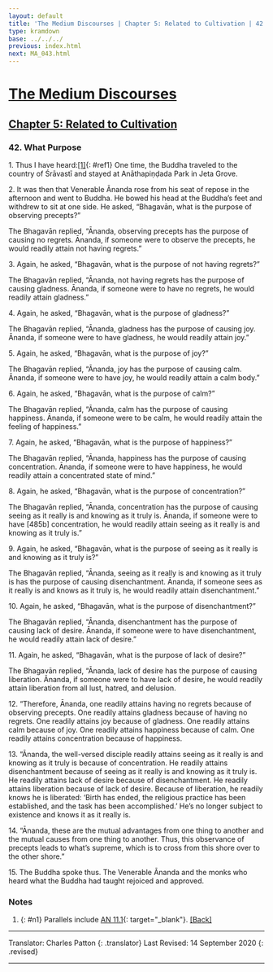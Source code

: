 ```yaml
---
layout: default
title: 'The Medium Discourses | Chapter 5: Related to Cultivation | 42. What Purpose'
type: kramdown
base: ../../../
previous: index.html
next: MA_043.html
---
```


# [The Medium Discourses](../../index.html)
## [Chapter 5: Related to Cultivation](index.html)
### 42. What Purpose

1\. Thus I have heard:[\[1\]](#n1){: #ref1} One time, the Buddha traveled to the country of Śrāvastī and stayed at Anāthapiṇḍada Park in Jeta Grove.

2\. It was then that Venerable Ānanda rose from his seat of repose in the afternoon and went to Buddha. He bowed his head at the Buddha’s feet and withdrew to sit at one side. He asked, “Bhagavān, what is the purpose of observing precepts?”

The Bhagavān replied, “Ānanda, observing precepts has the purpose of causing no regrets. Ānanda, if someone were to observe the precepts, he would readily attain not having regrets.”

3\. Again, he asked, “Bhagavān, what is the purpose of not having regrets?”

The Bhagavān replied, “Ānanda, not having regrets has the purpose of causing gladness. Ānanda, if someone were to have no regrets, he would readily attain gladness.”

4\. Again, he asked, “Bhagavān, what is the purpose of gladness?”

The Bhagavān replied, “Ānanda, gladness has the purpose of causing joy. Ānanda, if someone were to have gladness, he would readily attain joy.”

5\. Again, he asked, “Bhagavān, what is the purpose of joy?”

The Bhagavān replied, “Ānanda, joy has the purpose of causing calm. Ānanda, if someone were to have joy, he would readily attain a calm body.”

6\. Again, he asked, “Bhagavān, what is the purpose of calm?”

The Bhagavān replied, “Ānanda, calm has the purpose of causing happiness. Ānanda, if someone were to be calm, he would readily attain the feeling of happiness.”

7\. Again, he asked, “Bhagavān, what is the purpose of happiness?”

The Bhagavān replied, “Ānanda, happiness has the purpose of causing concentration. Ānanda, if someone were to have happiness, he would readily attain a concentrated state of mind.”

8\. Again, he asked, “Bhagavān, what is the purpose of concentration?”

The Bhagavān replied, “Ānanda, concentration has the purpose of causing seeing as it really is and knowing as it truly is. Ānanda, if someone were to have [485b] concentration, he would readily attain seeing as it really is and knowing as it truly is.”

9\. Again, he asked, “Bhagavān, what is the purpose of seeing as it really is and knowing as it truly is?”

The Bhagavān replied, “Ānanda, seeing as it really is and knowing as it truly is has the purpose of causing disenchantment. Ānanda, if someone sees as it really is and knows as it truly is, he would readily attain disenchantment.”

10\. Again, he asked, “Bhagavān, what is the purpose of disenchantment?”

The Bhagavān replied, “Ānanda, disenchantment has the purpose of causing lack of desire. Ānanda, if someone were to have disenchantment, he would readily attain lack of desire.”

11\. Again, he asked, “Bhagavān, what is the purpose of lack of desire?”

The Bhagavān replied, “Ānanda, lack of desire has the purpose of causing liberation. Ānanda, if someone were to have lack of desire, he would readily attain liberation from all lust, hatred, and delusion.

12\. “Therefore, Ānanda, one readily attains having no regrets because of observing precepts. One readily attains gladness because of having no regrets. One readily attains joy because of gladness. One readily attains calm because of joy. One readily attains happiness because of calm. One readily attains concentration because of happiness.

13\. “Ānanda, the well-versed disciple readily attains seeing as it really is and knowing as it truly is because of concentration. He readily attains disenchantment because of seeing as it really is and knowing as it truly is. He readily attains lack of desire because of disenchantment. He readily attains liberation because of lack of desire. Because of liberation, he readily knows he is liberated: ‘Birth has ended, the religious practice has been established, and the task has been accomplished.’ He’s no longer subject to existence and knows it as it really is.

14\. “Ānanda, these are the mutual advantages from one thing to another and the mutual causes from one thing to another. Thus, this observance of precepts leads to what’s supreme, which is to cross from this shore over to the other shore.”

15\. The Buddha spoke thus. The Venerable Ānanda and the monks who heard what the Buddha had taught rejoiced and approved.

### Notes
1. {: #n1} Parallels include [AN 11.1](https://suttacentral.net/an11.1){: target="_blank"}. [\[Back\]](#ref1)

---

Translator: Charles Patton
{: .translator}
Last Revised: 14 September 2020
{: .revised}

---
